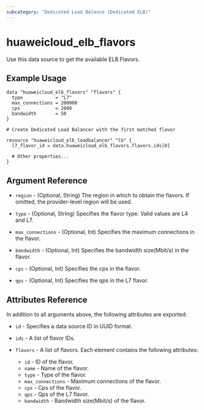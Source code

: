 ```yaml
---
subcategory: "Dedicated Load Balance (Dedicated ELB)"
---
```


# huaweicloud_elb_flavors

Use this data source to get the available ELB Flavors.

## Example Usage

```hcl
data "huaweicloud_elb_flavors" "flavors" {
  type            = "L7"
  max_connections = 200000
  cps             = 2000
  bandwidth       = 50
}

# Create Dedicated Load Balancer with the first matched flavor

resource "huaweicloud_elb_loadbalancer" "lb" {
  l7_flavor_id = data.huaweicloud_elb_flavors.flavors.ids[0]

  # Other properties...
}
```

## Argument Reference

* `region` - (Optional, String) The region in which to obtain the flavors. If omitted, the provider-level region will be used.

* `type` - (Optional, String) Specifies the flavor type. Valid values are L4 and L7.

* `max_connections` - (Optional, Int) Specifies the maximum connections in the flavor.

* `bandwidth` - (Optional, Int) Specifies the bandwidth size(Mbit/s) in the flavor.

* `cps` - (Optional, Int) Specifies the cps in the flavor.

* `qps` - (Optional, Int) Specifies the qps in the L7 flavor.


## Attributes Reference

In addition to all arguments above, the following attributes are exported:

* `id` - Specifies a data source ID in UUID format.

* `ids` - A list of flavor IDs.

* `flavors` - A list of flavors. Each element contains the following attributes:
  + `id` - ID of the flavor.
  + `name` - Name of the flavor.
  + `type` - Type of the flavor.
  + `max_connections` - Maximum connections of the flavor.
  + `cps` - Cps of the flavor.
  + `qps` - Qps of the L7 flavor.
  + `bandwidth` - Bandwidth size(Mbit/s) of the flavor.
